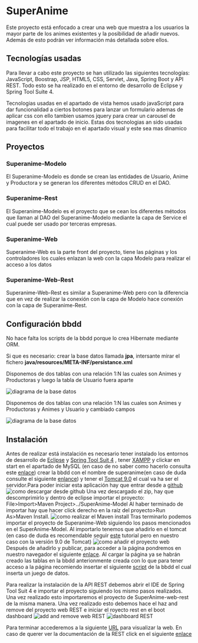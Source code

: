 # SuperAnime
Este proyecto está enfocado a crear una web que muestra a los usuarios la mayor parte de los animes existentes y la posibilidad de  añadir nuevos. Además de esto podrán ver información más detallada sobre ellos.

## Tecnologías usadas
Para llevar a cabo este proyecto se han utilizado las siguientes tecnologías: JavaScript, Boostrap, JSP, HTML5, CSS, Servlet, Java, Spring Boot y API REST. Todo esto se ha realizado en el entorno de desarrollo de Eclipse y Spring Tool Suite 4.

Tecnologias usadas en el apartado de vista hemos usado javaScript para dar funcionalidad a ciertos botones para lanzar un formulario ademas de aplicar css con ello
tambien usamos jquery para crear un carousel de imagenes en el apartado de inicio. Estas dos tecnologias an sido usadas para facilitar todo el trabajo en el apartado visual
y este sea mas dinamico

## Proyectos

### Superanime-Modelo

El Superanime-Modelo es donde se crean las entidades de Usuario, Anime y Productora y se generan los diferentes métodos CRUD en el DAO.

### Superanime-Rest
El Superanime-Modelo es el proyecto que se cean los diferentes métodos que llaman al DAO del Superanime-Modelo mediante la capa de Service el cual puede ser usado por terceras empresas.

### Superanime-Web
Superanime-Web es la parte front del proyecto, tiene las páginas y los controladores los cuales enlazan la web con la capa Modelo para realizar el acceso a los datos

### Superanime-Web-Rest
Superanime-Web-Rest es similar a Superanime-Web pero con la diferencia que en vez de realizar la conexión con la capa de Modelo hace conexión con la capa de Superanime-Rest.

## Configuración bbdd

No hace falta los scripts de la bbdd porque lo crea Hibernate mediante ORM.

Si que es necesario: crear la base datos llamada **jpa**, intersante mirar el fichero **java/resources/META-INF/persistance.xml**

Disponemos de dos tablas con una relación 1:N las cuales son Animes y Productoras y luego la tabla de Usuario fuera aparte

![diagrama de la base datos](/documentacion/bbddv1_0.PNG)

Disponemos de dos tablas con una relación 1:N las cuales son Animes y Productoras y Animes y Usuario y cambiado campos 

![diagrama de la base datos](/documentacion/bbddv2_0.PNG)

## Instalación

Antes de realizar está instalación es necesario tener instalado los entornos de desarrollo de [Eclipse](https://www.eclipse.org/downloads/)  y [Spring Tool Suit 4](https://spring.io/tools) , tener [XAMPP](https://www.apachefriends.org/es/download.html) y clickar en start en el apartado de MySQL (en caso de no saber como hacerlo consulta este [enlace](https://www.ionos.es/digitalguide/servidores/herramientas/instala-tu-servidor-local-xampp-en-unos-pocos-pasos/)) crear la bbdd con el nombre de superanime(en caso de duda consulte el siguiente [enlance](https://kb.iweb.com/hc/es/articles/230246688-Cómo-crear-bases-de-datos-en-phpMyAdmin)) y tener el [Tomcat 9.0](https://tomcat.apache.org/download-90.cgi) el cual va ha ser el servidor.Para poder iniciar esta aplicación hay que entrar desde a [github](https://github.com/aitorp28/SuperAnime) 
![como descargar desde github](/documentacion/github_download.PNG)
Una vez descargado el zip, hay que descomprimirlo y dentro de eclipse importar el proyecto: File>Import>Maven Project>../SuperAnime-Model
Al haber terminado de importar hay que hacer click derecho en la raíz del proyecto>Run As>Maven Install.
![como realizar el Maven install](/documentacion/maven_install.PNG)
Tras terminarlo podemos importar el proyecto de Superanime-Web siguiendo los pasos mencionados en el SuperAnime-Model. Al importarlo tenemos que añadirlo en el tomcat (en caso de duda es recomendable seguir [este](https://jesusfernandeztoledo.com/instalar-eclipse-e-incluir-tomcat-en-eclipse/) tutorial pero en nuestro caso con la versión 9.0 de Tomcat)
![como añadir el proyecto web](/documentacion/add_remove.PNG)
Después de añadirlo y publicar, para acceder a la página pondremos en nuestro navegador el siguiente [enlace](http://localhost:8080/SuperAnime-We/index.jsp).
Al cargar la página ya se habrán creado las tablas en la bbdd anterionmente creada con lo que para tener acceso a la página recomiendo insertar el siguiente [script](/documentacion/script.sql) de la bbdd el cual inserta un juego de datos.

Para realizar la instalación de la API REST debemos abrir el IDE de Spring Tool Suit 4 e importar el proyecto siguiendo los mismo pasos realizados. Una vez realizado esto importaremos el proyecto de SuperAnime-web-rest de la misma manera.
Una vez realizado esto debemos hace el haz and remove del proyecto web REST e iniciar el royecto rest en el boot dashboard
![add and remove web REST](/documentacion/add_remove_rest.PNG)
![dashboard REST](/documentacion/dashboard.PNG)

Para terminar accederemos a la siguiente [URL](http://localhost:8080/SuperAnime-web-rest/tabla_animes.jsp) para visualizar la web.
En caso de querer ver la documentación de la REST click en el siguiente [enlace](http://localhost:8081/swagger-ui/index.html)

